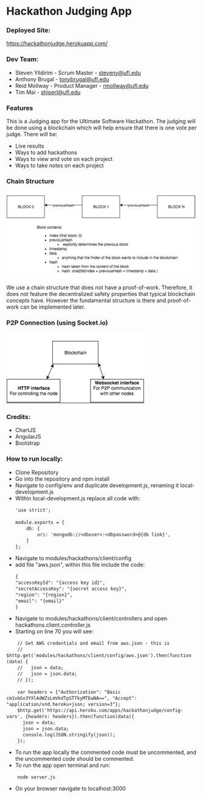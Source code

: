 # Hackathon Judging App

### Deployed Site:
https://hackathonjudge.herokuapp.com/

### Dev Team:
+ Steven Yildirim - Scrum Master - steveny@ufl.edu
+ Anthony Brugal - tonybrugal@ufl.edu
+ Reid Mollway - Product Manager - rmollway@ufl.edu
+ Tim Mai - shiperl@ufl.edu

### Features
This is a Judging app for the Ultimate Software Hackathon.
The judging will be done using a blockchain which will help ensure that there
is one vote per judge.
There will be:
+ Live results
+ Ways to add hackathons
+ Ways to view and vote on each project
+ Ways to take notes on each project

### Chain Structure
![Alt text](/public/chainstructure.png?raw=true)

We use a chain structure that does not have a proof-of-work. Therefore, it does not feature the decentralized safety 
properties that typical blockchain concepts have. However the fundamental structure is there and proof-of-work can 
be implemented later.

### P2P Connection (using Socket.io)
![alt text](/public/portstructure.png?raw=true)

### Credits:
+ ChartJS
+ AngularJS
+ Bootstrap

### How to run locally:
+ Clone Repository
+ Go into the repository and npm install
+ Navigate to config/env and duplicate development.js, renaming it local-development.js
+ Within local-development.js replace all code with:
	```
	'use strict';

	module.exports = {
		db: {
			uri: 'mongodb://<dbuser>:<dbpassword>@{db link}',
		}
	};
	```
+ Navigate to modules/hackathons/client/config
+ add file "aws.json", within this file include the code:
	```
	{ 
    "accessKeyId": "{access key id}", 
    "secretAccessKey": "{secret access key}", 
    "region": "{region}",
    "email": "{email}"
	}
	```
+ Navigate to modules/hackathons/client/controllers and open hackathons.client.controller.js
+ Starting on line 70 you will see:
```
    // Get AWS credentials and email from aws.json - this is 
    // $http.get('modules/hackathons/client/config/aws.json').then(function (data) {
    //   json = data;
    //   json = json.data;
    // });

    var headers = {"Authorization": "Basic cm1vbGx3YXlAdWZsLmVkdTpSTTkyMTEwNA==", "Accept": "application/vnd.heroku+json; version=3"};
    $http.get('https://api.heroku.com/apps/hackathonjudge/config-vars', {headers: headers}).then(function(data){
      json = data;
      json = json.data;
      console.log(JSON.stringify(json));
    });
```
+ To run the app locally the commented code must be uncommented, and the uncommented code should be commented.
+ To run the app open terminal and run:
```
    node server.js
```
+ On your browser navigate to localhost:3000
